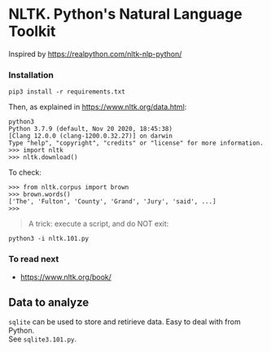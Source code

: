 # NLTK. Python's Natural Language Toolkit

Inspired by <https://realpython.com/nltk-nlp-python/>

### Installation
```
pip3 install -r requirements.txt
```

Then, as explained in <https://www.nltk.org/data.html>:
```
python3
Python 3.7.9 (default, Nov 20 2020, 18:45:38) 
[Clang 12.0.0 (clang-1200.0.32.27)] on darwin
Type "help", "copyright", "credits" or "license" for more information.
>>> import nltk
>>> nltk.download()
```
To check:
```
>>> from nltk.corpus import brown
>>> brown.words()
['The', 'Fulton', 'County', 'Grand', 'Jury', 'said', ...]
>>> 
```

> A trick: execute a script, and do NOT exit:
```
python3 -i nltk.101.py
```

### To read next
- <https://www.nltk.org/book/>

## Data to analyze
`sqlite` can be used to store and retirieve data. Easy to deal with from Python.  
See `sqlite3.101.py`.
